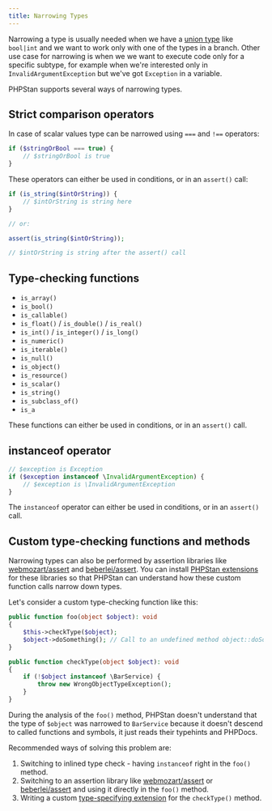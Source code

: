 ```yaml
---
title: Narrowing Types
---
```


Narrowing a type is usually needed when we have a [union type](/blog/union-types-vs-intersection-types) like `bool|int` and we want to work only with one of the types in a branch. Other use case for narrowing is when we we want to execute code only for a specific subtype, for example when we're interested only in `InvalidArgumentException` but we've got `Exception` in a variable.

PHPStan supports several ways of narrowing types.

Strict comparison operators
----------------------

In case of scalar values type can be narrowed using `===` and `!==` operators:

```php
if ($stringOrBool === true) {
    // $stringOrBool is true
}
```

These operators can either be used in conditions, or in an `assert()` call:

```php
if (is_string($intOrString)) {
    // $intOrString is string here
}

// or:

assert(is_string($intOrString));

// $intOrString is string after the assert() call
```

Type-checking functions
----------------------

* `is_array()`
* `is_bool()`
* `is_callable()`
* `is_float()` / `is_double()` / `is_real()`
* `is_int()` / `is_integer()` / `is_long()`
* `is_numeric()`
* `is_iterable()`
* `is_null()`
* `is_object()`
* `is_resource()`
* `is_scalar()`
* `is_string()`
* `is_subclass_of()`
* `is_a`

These functions can either be used in conditions, or in an `assert()` call.

instanceof operator
----------------------

```php
// $exception is Exception
if ($exception instanceof \InvalidArgumentException) {
    // $exception is \InvalidArgumentException
}
```

The `instanceof` operator can either be used in conditions, or in an `assert()` call.

Custom type-checking functions and methods
----------------------

Narrowing types can also be performed by assertion libraries like [webmozart/assert](https://github.com/webmozart/assert) and [beberlei/assert](https://github.com/beberlei/assert). You can install [PHPStan extensions](/user-guide/extension-library) for these libraries so that PHPStan can understand how these custom function calls narrow down types.

Let's consider a custom type-checking function like this:

```php
public function foo(object $object): void
{
    $this->checkType($object);
    $object->doSomething(); // Call to an undefined method object::doSomething().
}

public function checkType(object $object): void
{
    if (!$object instanceof \BarService) {
        throw new WrongObjectTypeException();
    }
}
```

During the analysis of the `foo()` method, PHPStan doesn't understand that the type of `$object` was narrowed to `BarService` because it doesn't descend to called functions and symbols, it just reads their typehints and PHPDocs.

Recommended ways of solving this problem are:

1) Switching to inlined type check - having `instanceof` right in the `foo()` method.
2) Switching to an assertion library like [webmozart/assert](https://github.com/webmozart/assert) or [beberlei/assert](https://github.com/beberlei/assert) and using it directly in the `foo()` method.
3) Writing a custom [type-specifying extension](/developing-extensions/type-specifying-extensions) for the `checkType()` method.
